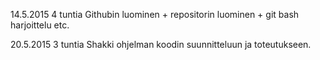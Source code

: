 14.5.2015 4 tuntia Githubin luominen + repositorin luominen + git bash harjoittelu etc.

20.5.2015 3 tuntia Shakki ohjelman koodin suunnitteluun ja toteutukseen.

